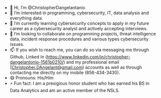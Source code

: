 - 👋 Hi, I’m @ChristopherDangelantanio
- 👀 I’m interested in programming, cybersecurity, IT, data analysis and everything data.
- 🌱 I’m currently learning cybersecurity concepts to apply in my future career as a cybersecurity analyst and actively accepting interviews.
- 💞️ I’m looking to collaborate on programming projects, threat intelligence data, incident response procedures and various types cybersecurity issues.
- 📫 If you wish to reach me, you can do so via messaging me through Github, Linked In (https://www.linkedin.com/in/christopher-dangelantonio-1561b0210/) and my professional email (Christopher.DAngelant@gmail.com) accounts as well as through contacting me directly on my mobile (856-434-3430). 
- 😄 Pronouns: His/Him
- ⚡ Fun fact: I am a presigious honor student who has earned his BS in Data Analytics and am an active member of the NSLS.

<!---
ChristopherDangelant/ChristopherDangelant is a ✨ special ✨ repository because its `README.md` (this file) appears on your GitHub profile.
You can click the Preview link to take a look at your changes.
--->
